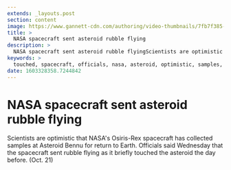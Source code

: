 ```yaml
--- 
extends: _layouts.post 
section: content 
image: https://www.gannett-cdn.com/authoring/video-thumbnails/7fb7f385-b95e-4c0e-8ef3-e7f5ba01906e_poster.jpg?width=NaN&height=NaN&fit=crop&format=pjpg&auto=webp 
title: > 
  NASA spacecraft sent asteroid rubble flying 
description: > 
  NASA spacecraft sent asteroid rubble flyingScientists are optimistic that NASA's Osiris-Rex spacecraft has collected samples at Asteroid Bennu for return to Earth.Officials said Wednesday that the spacecraft sent rubble flying as it briefly touched the asteroid the day before. 
keywords: > 
  touched, spacecraft, officials, nasa, asteroid, optimistic, samples, flying, return, osirisrex, rubble, sent 
date: 1603328358.7244842 
--- 
```

<div><h1 class="gnt_sv_hl">NASA spacecraft sent asteroid rubble flying&#160;</h1><p class="gnt_sv_vb">Scientists are optimistic that NASA's Osiris-Rex spacecraft has collected samples at Asteroid Bennu for return to Earth. Officials said Wednesday that the spacecraft sent rubble flying as it briefly touched the asteroid the day before. (Oct. 21)</p></div>
